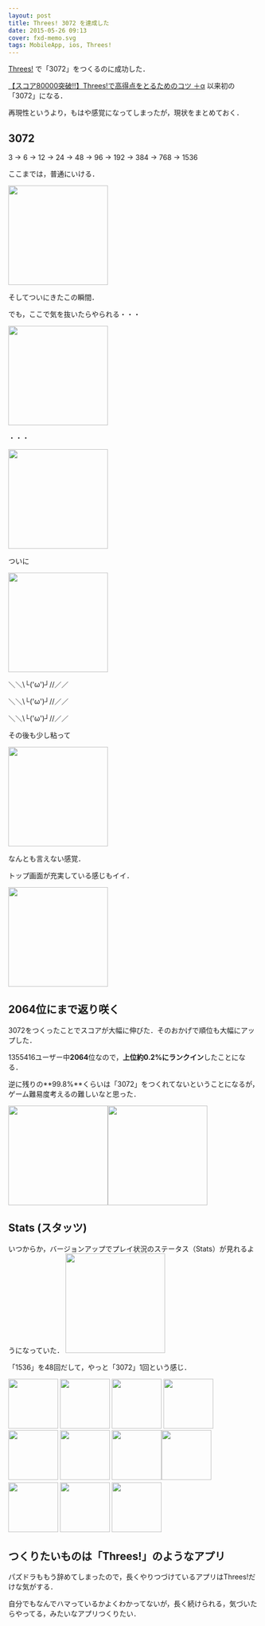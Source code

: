 ```yaml
---
layout: post
title: Threes! 3072 を達成した
date: 2015-05-26 09:13
cover: fxd-memo.svg
tags: MobileApp, ios, Threes!
---
```

[Threes!](https://itunes.apple.com/us/app/threes!/id779157948?mt=8 "Threes!")&nbsp;で「3072」をつくるのに成功した．

[【スコア80000突破!!】Threes!で高得点をとるためのコツ ＋α](http://yutarotanaka.com/blog/threes-height-score/ "【スコア80000突破!!】Threes!で高得点をとるためのコツ ＋α")&nbsp;以来初の「3072」になる．

再現性というより，もはや感覚になってしまったが，現状をまとめておく．

<!--more-->
<h2 class="page-heading">3072</h2>
3 → 6 → 12 → 24&nbsp;→ 48&nbsp;→ 96&nbsp;→ 192&nbsp;→ 384&nbsp;→ 768&nbsp;→ 1536

ここまでは，普通にいける．

<img class="img-frame" alt="" src="http://yutarotanaka.com/blog/wp-content/uploads/2014/01/threes-21.png" width="200">

そしてついにきたこの瞬間．

でも，ここで気を抜いたらやられる・・・

<img class="img-frame" alt="" src="http://yutarotanaka.com/blog/wp-content/uploads/2014/01/threes-3.png" width="200">

・・・

<img class="img-frame" alt="" src="http://yutarotanaka.com/blog/wp-content/uploads/2014/01/threes-4.png" width="200">

ついに

<img class="img-frame" alt="" src="http://yutarotanaka.com/blog/wp-content/uploads/2014/01/threes-5.png" width="200">

＼＼\\└('ω')┘//／／

＼＼\\└('ω')┘//／／

＼＼\\└('ω')┘//／／

その後も少し粘って

<img class="img-frame" alt="" src="http://yutarotanaka.com/blog/wp-content/uploads/2014/01/threes-6.png" width="200">

なんとも言えない感覚．

トップ画面が充実している感じもイイ．

<img class="img-frame" alt="" src="http://yutarotanaka.com/blog/wp-content/uploads/2014/01/threes-81.png" width="200">
<h2 class="page-heading">2064位にまで返り咲く</h2>
3072をつくったことでスコアが大幅に伸びた．そのおかげで順位も大幅にアップした．

1355416ユーザー中**2064**位なので，**上位約0.2%にランクイン**したことになる．

逆に残りの**99.8%**くらいは「3072」をつくれてないということになるが，ゲーム難易度考えるの難しいなと思った．

<img class="img-frame" style="line-height: 1.5em;" alt="" src="http://yutarotanaka.com/blog/wp-content/uploads/2014/01/threes-9.png" width="200"><img class="img-frame" alt="" src="http://yutarotanaka.com/blog/wp-content/uploads/2014/01/threes-10.png" width="200">
<h2 class="page-heading">Stats (スタッツ)</h2>
いつからか，バージョンアップでプレイ状況のステータス（Stats）が見れるようになっていた．

<img alt="" src="http://yutarotanaka.com/blog/wp-content/uploads/2014/01/threes-71.png" width="200">

「1536」を48回だして，やっと「3072」1回という感じ．

<img class="img-frame" alt="" src="http://yutarotanaka.com/blog/wp-content/uploads/2014/01/threes-11.png" width="100">&nbsp;<img class="img-frame" alt="" src="http://yutarotanaka.com/blog/wp-content/uploads/2014/01/threes-12.png" width="100">&nbsp;<img class="img-frame" style="color: #555555; font-size: 16px; font-weight: bold; line-height: 1.5em;" alt="" src="http://yutarotanaka.com/blog/wp-content/uploads/2014/01/threes-13.png" width="100">&nbsp;<img class="img-frame" style="color: #555555; font-size: 16px; font-weight: bold; line-height: 1.5em;" alt="" src="http://yutarotanaka.com/blog/wp-content/uploads/2014/01/threes-14.png" width="100">&nbsp;<img class="img-frame" style="color: #555555; font-size: 16px; font-weight: bold; line-height: 1.5em;" alt="" src="http://yutarotanaka.com/blog/wp-content/uploads/2014/01/threes-15.png" width="100"><span style="line-height: 1.5em;">&nbsp;</span><img class="img-frame" style="color: #555555; font-size: 16px; font-weight: bold; line-height: 1.5em;" alt="" src="http://yutarotanaka.com/blog/wp-content/uploads/2014/01/threes-16.png" width="100">&nbsp;<img class="img-frame" style="color: #555555; font-size: 16px; font-weight: bold; line-height: 1.5em;" alt="" src="http://yutarotanaka.com/blog/wp-content/uploads/2014/01/threes-17.png" width="100"><img class="img-frame" style="color: #555555; font-size: 16px; font-weight: bold; line-height: 1.5em;" alt="" src="http://yutarotanaka.com/blog/wp-content/uploads/2014/01/threes-18.png" width="100">&nbsp;<img class="img-frame" style="color: #555555; font-size: 16px; font-weight: bold; line-height: 1.5em;" alt="" src="http://yutarotanaka.com/blog/wp-content/uploads/2014/01/threes-19.png" width="100">&nbsp;<img class="img-frame" style="color: #555555; font-size: 16px; font-weight: bold; line-height: 1.5em;" alt="" src="http://yutarotanaka.com/blog/wp-content/uploads/2014/01/threes-20.png" width="100">&nbsp;<img class="img-frame" style="color: #555555; font-size: 16px; font-weight: bold; line-height: 1.5em;" alt="" src="http://yutarotanaka.com/blog/wp-content/uploads/2014/01/threes-211.png" width="100">
<h2 class="page-heading">つくりたいものは「Threes!」のようなアプリ</h2>
パズドラももう辞めてしまったので，長くやりつづけているアプリはThrees!だけな気がする．

自分でもなんでハマっているかよくわかってないが，長く続けられる，気づいたらやってる，みたいなアプリつくりたい．
